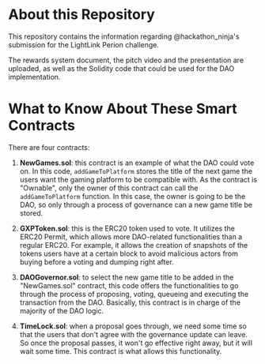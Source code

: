 # About this Repository

This repository contains the information regarding @hackathon_ninja's submission for the LightLink Perion challenge.

The rewards system document, the pitch video and the presentation are uploaded, as well as the Solidity code that could be used for the DAO implementation.

# What to Know About These Smart Contracts

There are four contracts:

1. **NewGames.sol**: this contract is an example of what the DAO could vote on. In this code, `addGameToPlatform` stores the title of the next game the users want the gaming platform to be compatible with. As the contract is "Ownable", only the owner of this contract can call the `addGameToPlatform` function. In this case, the owner is going to be the DAO, so only through a process of governance can a new game title be stored.

2. **GXPToken.sol**: this is the ERC20 token used to vote. It utilizes the ERC20 Permit, which allows more DAO-related functionalities than a regular ERC20. For example, it allows the creation of snapshots of the tokens users have at a certain block to avoid malicious actors from buying before a voting and dumping right after.

3. **DAOGovernor.sol**: to select the new game title to be added in the "NewGames.sol" contract, this code offers the functionalities to go through the process of proposing, voting, queueing and executing the transaction from the DAO. Basically, this contract is in charge of the majority of the DAO logic.

4. **TimeLock.sol**: when a proposal goes through, we need some time so that the users that don't agree with the governance update can leave. So once the proposal passes, it won't go effective right away, but it will wait some time. This contract is what allows this functionality.
